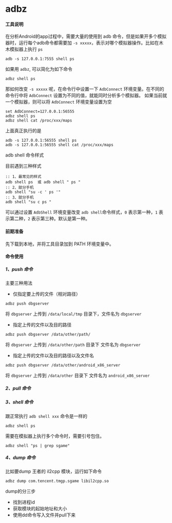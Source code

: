 # adbz

#### 工具说明

在分析Android的app过程中，需要大量的使用到 adb 命令，但是如果开多个模拟器时，运行每个adb命令都需要加 `-s xxxxx`，表示对哪个模拟器操作。比如在木木模拟器上执行 `ps`

```
adb -s 127.0.0.1:7555 shell ps
```

如果用 `adbz`, 可以简化为如下命令

```
adbz shell ps
```

那如何改变 `-s xxxxx` 呢，在命令行中设置一下 `AdbConnect` 环境变量。在不同的命令行中将 `AdbConnect` 设置为不同的值，就能同时分析多个模拟器。
如果当前就一个模拟器，则可以将 `AdbConnect` 环境变量设置为空

```
set AdbConnect=127.0.0.1:56555
adbz shell ps
adbz shell cat /proc/xxx/maps
```

上面真正执行的是

```
adb -s 127.0.0.1:56555 shell ps
adb -s 127.0.0.1:56555 shell cat /proc/xxx/maps
```

adb shell 命令样式

目前遇到三种样式

```
:: 1、最常见的样式
adb shell ps  或 adb shell " ps "
:: 2、部分手机
adb shell "su -c ' ps '"
:: 3、部分手机
adb shell "su c ps "
```

可以通过设置 `AdbShell` 环境变量改变 `adb shell`命令样式，`0` 表示第一种，`1` 表示第二种，`2` 表示第三种。默认是第一种。

#### 前期准备

先下载到本地，并将工具目录加到 PATH 环境变量中。

#### 命令使用

##### 1、push 命令

主要三种用法

- 仅指定要上传的文件（相对路径）

```
adbz push dbgserver
```

将 `dbgserver` 上传到 `/data/local/tmp` 目录下，文件名为 `dbgserver`

- 指定上传的文件以及目的路径

```
adbz push dbgserver /data/other/path/
```

将 `dbgserver` 上传到 `/data/other/path` 目录下 文件名为 `dbgserver`

- 指定上传的文件以及目的路径以及文件名

```
adbz push dbgserver /data/other/android_x86_server
```

将 `dbgserver` 上传到 `/data/other` 目录下 文件名为 `android_x86_server`

##### 2、pull 命令

##### 3、shell 命令

跟正常执行 `adb shell xxx` 命令是一样的

```
adbz shell ps
```

需要在模拟器上执行多个命令时，需要引号包住。

```
adbz shell "ps | grep sgame"
```

##### 4、dump 命令

比如要dump 王者的 il2cpp 模块，运行如下命令

```
adbz dump com.tencent.tmgp.sgame libil2cpp.so
```

dump的分三步
- 找到进程id
- 获取模块的起始地址和大小
- 使用dd命令写入文件并pull下来